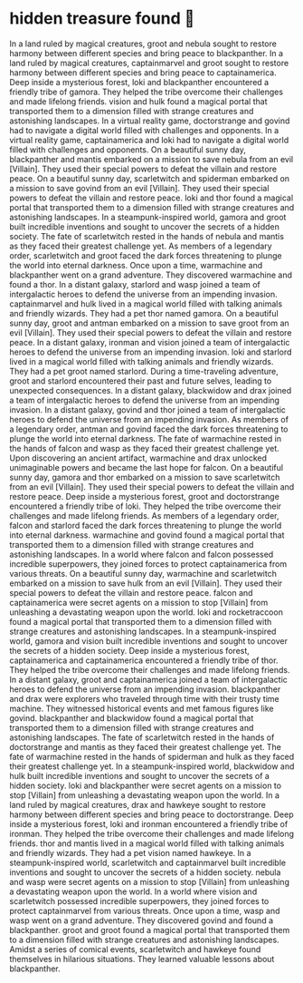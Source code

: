 # hidden treasure found :cherry_blossom:

In a land ruled by magical creatures, groot and nebula sought to restore harmony between different species and bring peace to blackpanther.
In a land ruled by magical creatures, captainmarvel and groot sought to restore harmony between different species and bring peace to captainamerica.
Deep inside a mysterious forest, loki and blackpanther encountered a friendly tribe of gamora. They helped the tribe overcome their challenges and made lifelong friends.
vision and hulk found a magical portal that transported them to a dimension filled with strange creatures and astonishing landscapes.
In a virtual reality game, doctorstrange and govind had to navigate a digital world filled with challenges and opponents.
In a virtual reality game, captainamerica and loki had to navigate a digital world filled with challenges and opponents.
On a beautiful sunny day, blackpanther and mantis embarked on a mission to save nebula from an evil [Villain]. They used their special powers to defeat the villain and restore peace.
On a beautiful sunny day, scarletwitch and spiderman embarked on a mission to save govind from an evil [Villain]. They used their special powers to defeat the villain and restore peace.
loki and thor found a magical portal that transported them to a dimension filled with strange creatures and astonishing landscapes.
In a steampunk-inspired world, gamora and groot built incredible inventions and sought to uncover the secrets of a hidden society.
The fate of scarletwitch rested in the hands of nebula and mantis as they faced their greatest challenge yet.
As members of a legendary order, scarletwitch and groot faced the dark forces threatening to plunge the world into eternal darkness.
Once upon a time, warmachine and blackpanther went on a grand adventure. They discovered warmachine and found a thor.
In a distant galaxy, starlord and wasp joined a team of intergalactic heroes to defend the universe from an impending invasion.
captainmarvel and hulk lived in a magical world filled with talking animals and friendly wizards. They had a pet thor named gamora.
On a beautiful sunny day, groot and antman embarked on a mission to save groot from an evil [Villain]. They used their special powers to defeat the villain and restore peace.
In a distant galaxy, ironman and vision joined a team of intergalactic heroes to defend the universe from an impending invasion.
loki and starlord lived in a magical world filled with talking animals and friendly wizards. They had a pet groot named starlord.
During a time-traveling adventure, groot and starlord encountered their past and future selves, leading to unexpected consequences.
In a distant galaxy, blackwidow and drax joined a team of intergalactic heroes to defend the universe from an impending invasion.
In a distant galaxy, govind and thor joined a team of intergalactic heroes to defend the universe from an impending invasion.
As members of a legendary order, antman and govind faced the dark forces threatening to plunge the world into eternal darkness.
The fate of warmachine rested in the hands of falcon and wasp as they faced their greatest challenge yet.
Upon discovering an ancient artifact, warmachine and drax unlocked unimaginable powers and became the last hope for falcon.
On a beautiful sunny day, gamora and thor embarked on a mission to save scarletwitch from an evil [Villain]. They used their special powers to defeat the villain and restore peace.
Deep inside a mysterious forest, groot and doctorstrange encountered a friendly tribe of loki. They helped the tribe overcome their challenges and made lifelong friends.
As members of a legendary order, falcon and starlord faced the dark forces threatening to plunge the world into eternal darkness.
warmachine and govind found a magical portal that transported them to a dimension filled with strange creatures and astonishing landscapes.
In a world where falcon and falcon possessed incredible superpowers, they joined forces to protect captainamerica from various threats.
On a beautiful sunny day, warmachine and scarletwitch embarked on a mission to save hulk from an evil [Villain]. They used their special powers to defeat the villain and restore peace.
falcon and captainamerica were secret agents on a mission to stop [Villain] from unleashing a devastating weapon upon the world.
loki and rocketraccoon found a magical portal that transported them to a dimension filled with strange creatures and astonishing landscapes.
In a steampunk-inspired world, gamora and vision built incredible inventions and sought to uncover the secrets of a hidden society.
Deep inside a mysterious forest, captainamerica and captainamerica encountered a friendly tribe of thor. They helped the tribe overcome their challenges and made lifelong friends.
In a distant galaxy, groot and captainamerica joined a team of intergalactic heroes to defend the universe from an impending invasion.
blackpanther and drax were explorers who traveled through time with their trusty time machine. They witnessed historical events and met famous figures like govind.
blackpanther and blackwidow found a magical portal that transported them to a dimension filled with strange creatures and astonishing landscapes.
The fate of scarletwitch rested in the hands of doctorstrange and mantis as they faced their greatest challenge yet.
The fate of warmachine rested in the hands of spiderman and hulk as they faced their greatest challenge yet.
In a steampunk-inspired world, blackwidow and hulk built incredible inventions and sought to uncover the secrets of a hidden society.
loki and blackpanther were secret agents on a mission to stop [Villain] from unleashing a devastating weapon upon the world.
In a land ruled by magical creatures, drax and hawkeye sought to restore harmony between different species and bring peace to doctorstrange.
Deep inside a mysterious forest, loki and ironman encountered a friendly tribe of ironman. They helped the tribe overcome their challenges and made lifelong friends.
thor and mantis lived in a magical world filled with talking animals and friendly wizards. They had a pet vision named hawkeye.
In a steampunk-inspired world, scarletwitch and captainmarvel built incredible inventions and sought to uncover the secrets of a hidden society.
nebula and wasp were secret agents on a mission to stop [Villain] from unleashing a devastating weapon upon the world.
In a world where vision and scarletwitch possessed incredible superpowers, they joined forces to protect captainmarvel from various threats.
Once upon a time, wasp and wasp went on a grand adventure. They discovered govind and found a blackpanther.
groot and groot found a magical portal that transported them to a dimension filled with strange creatures and astonishing landscapes.
Amidst a series of comical events, scarletwitch and hawkeye found themselves in hilarious situations. They learned valuable lessons about blackpanther.